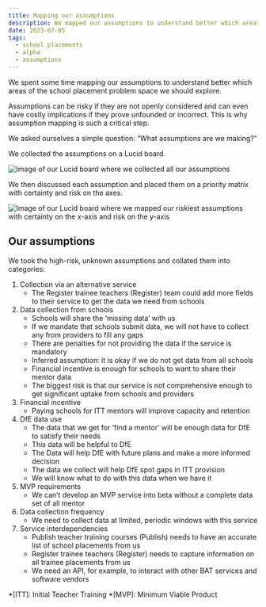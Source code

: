```yaml
---
title: Mapping our assumptions
description: We mapped our assumptions to understand better which areas of the school placement problem space we should explore
date: 2023-07-05
tags:
  - school placements
  - alpha
  - assumptions
---
```


We spent some time mapping our assumptions to understand better which areas of the school placement problem space we should explore.

Assumptions can be risky if they are not openly considered and can even have costly implications if they prove unfounded or incorrect. This is why assumption mapping is such a critical step.

We asked ourselves a simple question: “What assumptions are we making?”

We collected the assumptions on a Lucid board.

![Image of our Lucid board where we collected all our assumptions](collecting-our-assumptions.png 'Collecting our assumptions')

We then discussed each assumption and placed them on a priority matrix with certainty and risk on the axes.

![Image of our Lucid board where we mapped our riskiest assumptions with certainty on the x-axis and risk on the y-axis](mapping-our-riskiest-assumptions.png 'Mapping our riskiest assumptions')

## Our assumptions

We took the high-risk, unknown assumptions and collated them into categories:

1. Collection via an alternative service
    - The Register trainee teachers (Register) team could add more fields to their service to get the data we need from schools
2. Data collection from schools
    - Schools will share the ‘missing data’ with us
    - If we mandate that schools submit data, we will not have to collect any from providers to fill any gaps
    - There are penalties for not providing the data if the service is mandatory
    - Inferred assumption: it is okay if we do not get data from all schools
    - Financial incentive is enough for schools to want to share their mentor data
    - The biggest risk is that our service is not comprehensive enough to get significant uptake from schools and providers
3. Financial incentive
    - Paying schools for ITT mentors will improve capacity and retention
4. DfE data use
    - The data that we get for ‘find a mentor’ will be enough data for DfE to satisfy their needs
    - This data will be helpful to DfE
    - The Data will help DfE with future plans and make a more informed decision
    - The data we collect will help DfE spot gaps in ITT provision
    - We will know what to do with this data when we have it
5. MVP requirements
    - We can’t develop an MVP service into beta without a complete data set of all mentor
6. Data collection frequency
    - We need to collect data at limited, periodic windows with this service
7. Service interdependencies
    - Publish teacher training courses (Publish) needs to have an accurate list of school placements from us
    - Register trainee teachers (Register) needs to capture information on all trainee placements from us
    - We need an API, for example, to interact with other BAT services and software vendors

*[ITT]: Initial Teacher Training
*[MVP]: Minimum Viable Product
